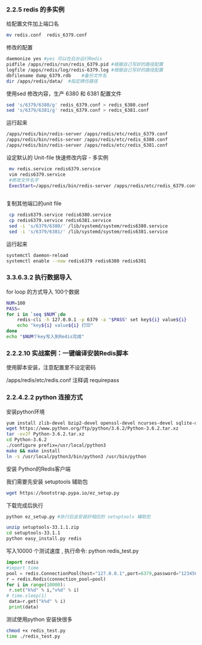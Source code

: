 

### 2.2.5 redis 的多实例

给配置文件加上端口名

```sh
mv redis.conf  redis_6379.conf
```

修改的配置

```sh
daemonize yes #yes 可以在后台运行Redis
pidfile /apps/redis/run/redis_6379.pid #根据自己写好的路径配置
logfile /apps/redis/log/redis-6379.log #根据自己写好的路径配置
dbfilename dump_6379.rdb    #备份文件名
dir /apps/redis/data/  #指定牌坊路径
```

使用sed 修改内容，生产 6380 和 6381 配置文件

```sh
sed 's/6379/6380/g' redis_6379.conf > redis_6380.conf
sed 's/6379/6381/g' redis_6379.conf > redis_6381.conf
```

运行起来

```sh
/apps/redis/bin/redis-server /apps/redis/etc/redis_6379.conf 
/apps/redis/bin/redis-server /apps/redis/etc/redis_6380.conf 
/apps/redis/bin/redis-server /apps/redis/etc/redis_6381.conf 
```

设定默认的 Unit-file 快速修改内容 - 多实例

```sh
 mv redis.service redis6379.service
 vim redis6379.service 
 #修改文件名字
 ExecStart=/apps/redis/bin/redis-server /apps/redis/etc/redis_6379.conf --supervised systemd
 
```

复制其他端口的unit file

```sh
 cp redis6379.service redis6380.service 
 cp redis6379.service redis6381.service
 sed -i 's/6379/6380/' /lib/systemd/system/redis6380.service 
 sed -i 's/6379/6381/' /lib/systemd/system/redis6381.service
```

运行起来

```sh
systemctl daemon-reload 
systemctl enable --now redis6379 redis6380 redis6381
```



### 3.3.6.3.2 执行数据导入

for loop 的方式导入 100个数据

```sh
NUM=100
PASS=
for i in `seq $NUM`;do
    redis-cli -h 127.0.0.1 -p 6379 -a "$PASS" set key${i} value${i}
    echo "key${i} value${i} 打印"
done
echo "$NUM个key写入到Redis完成"
```



### 2.2.2.10 实战案例：一键编译安装Redis脚本

使用脚本安装，注意配置里不设定密码

/apps/redis/etc/redis.conf 注释调 requirepass 

### 2.2.4.2.2 python 连接方式

安装python环境

```sh
yum install zlib-devel bzip2-devel openssl-devel ncurses-devel sqlite-devel readline-devel tk-devel gcc make
wget https://www.python.org/ftp/python/3.6.2/Python-3.6.2.tar.xz
tar -xvJf Python-3.6.2.tar.xz
cd Python-3.6.2
./configure prefix=/usr/local/python3
make && make install
ln -s /usr/local/python3/bin/python3 /usr/bin/python

```



安装 Python的Redis客户端

我们需要先安装 setuptools 辅助包

```sh
wget https://bootstrap.pypa.io/ez_setup.py 
```

下载完成后执行

```sh
python ez_setup.py #执行后会安装好相应的 setuptools 辅助包
```

```sh
unzip setuptools-33.1.1.zip
cd setuptools-33.1.1
python easy_install.py redis
```



写入10000 个测试速度 , 执行命令: python redis_test.py

```python
import redis
#import time
pool = redis.ConnectionPool(host="127.0.0.1",port=6379,password="123456")
r = redis.Redis(connection_pool=pool)
for i in range(10000):
 r.set("k%d" % i,"v%d" % i)
# time.sleep(1)
 data=r.get("k%d" % i)
 print(data)
```



测试使用python 安装快很多

```sh
chmod +x redis_test.py
time ./redis_test.py
```

